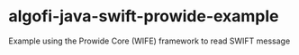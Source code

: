 # algofi-java-swift-prowide-example
Example using the Prowide Core (WIFE) framework to read SWIFT message
